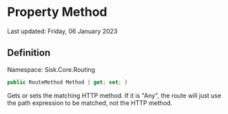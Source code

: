 # Property Method
Last updated: Friday, 06 January 2023

## Definition
Namespace: Sisk.Core.Routing

```csharp
public RouteMethod Method { get; set; }
```

Gets or sets the matching HTTP method. If it is "Any", the route will just use the path expression to be matched, not the HTTP method.

